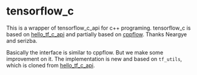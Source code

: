# tensorflow_c
This is a wrapper of tensorflow_c_api for c++ programing.
tensorflow_c is based on [hello_tf_c_api](https://github.com/Neargye/hello_tf_c_api) 
and partially based on [cppflow](https://github.com/serizba/cppflow).
Thanks Neargye and serizba.

Basically the interface is similar to cppflow. But we make some improvement on it. 
The implementation is new and based on `tf_utils`, which is cloned from [hello_tf_c_api](https://github.com/Neargye/hello_tf_c_api).

